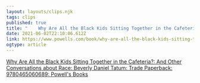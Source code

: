 ```yaml
---
layout: layouts/clips.njk 
tags: clips 
published: true 
title: "	Why Are All the Black Kids Sitting Together in the Cafeteria?: And Other Conversations about Race: Beverly Daniel Tatum: Trade Paperback: 9780465060689: Powell's Books" 
date: 2021-06-02T22:10:06.612Z 
link: https://www.powells.com/book/why-are-all-the-black-kids-sitting-together-in-the-cafeteria-9780465060689 
ogtype: article 
---
```

[	Why Are All the Black Kids Sitting Together in the Cafeteria?: And Other Conversations about Race: Beverly Daniel Tatum: Trade Paperback: 9780465060689: Powell's Books](https://www.powells.com/book/why-are-all-the-black-kids-sitting-together-in-the-cafeteria-9780465060689) 
